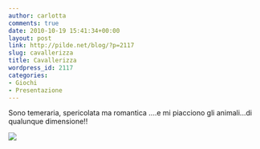 ```yaml
---
author: carlotta
comments: true
date: 2010-10-19 15:41:34+00:00
layout: post
link: http://pilde.net/blog/?p=2117
slug: cavallerizza
title: Cavallerizza
wordpress_id: 2117
categories:
- Giochi
- Presentazione
---
```


Sono temeraria, spericolata ma romantica ....e mi piacciono gli animali...di qualunque dimensione!!

![]({{baseurl}}/uploads/2010/10/marghe_cavallo_blog.jpg)



